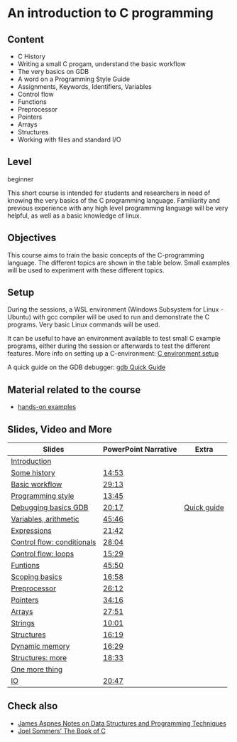 # An introduction to C programming

## Content
* C History
* Writing a small C progam, understand the basic workflow
* The very basics on GDB
* A word on a Programming Style Guide
* Assignments, Keywords, Identifiers, Variables
* Control flow
* Functions
* Preprocessor
* Pointers
* Arrays 
* Structures
* Working with files and standard I/O

## Level
beginner

This short course is intended for students and researchers in need of
knowing the very basics of the C programming language.
Familiarity and previous experience with any high level programming
language will be very helpful, as well as a basic knowledge of linux.

## Objectives
This course aims to train the basic concepts of the C-programming language. The different topics are shown in the table below. 
Small examples will be used to experiment with these different topics.

## Setup
During the sessions, a WSL environment (Windows Subsystem for Linux - Ubuntu) with gcc compiler will be used to run and demonstrate the C programs. Very basic Linux commands will be used. 

It can be useful to have an environment available to test small C example programs, either during the session or afterwards to test the different features.
More info on setting up a C-environment: [C environment setup](https://github.com/franklbvp/c_intro/blob/main/docs/cProgramming_installation_environment-windows-2024.pdf)

A quick guide on the GDB debugger: [gdb Quick Guide](https://github.com/franklbvp/c_intro/blob/main/docs/gdbQuickGuide.pdf)

## Material related to the course

* [hands-on examples](https://github.com/franklbvp/c_intro/blob/main/docs/Ccourse-examples.zip)

## Slides, Video and More

|Slides | PowerPoint Narrative | Extra |
|------------ | -------------------- | -----------------------|
| [Introduction](https://github.com/franklbvp/c_intro/blob/main/docs/Ccourse-00-Introduction.pdf)  |   |   |
| [Some history](https://github.com/franklbvp/c_intro/blob/main/docs/Ccourse-00-SomeHistory.pdf)  |  [14:53](https://kuleuven.mediaspace.kaltura.com/media/Ccourse-00-SomeHistory/1_2e8n2z3u) |   |
| [Basic workflow](https://github.com/franklbvp/c_intro/blob/main/docs/Ccourse-T-BasicWorkflow.pdf)  |  [29:13](https://kuleuven.mediaspace.kaltura.com/media/Ccourse-T-BasicWorkflow/1_pwj4imbo) |   |
| [Programming style](https://github.com/franklbvp/c_intro/blob/main/docs/Ccourse-T-ProgrammingStyle.pdf)  | [13:45](https://kuleuven.mediaspace.kaltura.com/media/Ccourse-T-ProgrammingStyle/1_38l82nh4)  |   |
| [Debugging basics GDB](https://github.com/franklbvp/c_intro/blob/main/docs/Ccourse-T-DebugC.pdf)  | [20:17](https://kuleuven.mediaspace.kaltura.com/media/Ccourse-T-DebugC/1_zqes4f7e)  | [Quick guide](https://github.com/franklbvp/c_intro/blob/main/docs/gdbQuickGuide.pdf)  |
| [Variables, arithmetic](https://github.com/franklbvp/c_intro/blob/main/docs/Ccourse-BBB-Variables-coreDataTypes.pdf)  | [45:46](https://kuleuven.mediaspace.kaltura.com/media/Ccourse-BBB-Variables_arthmetic/1_pyk8r2eb)  |   |
| [Expressions](https://github.com/franklbvp/c_intro/blob/main/docs/Ccourse-BBB-Expressions.pdf)  | [21:42](https://kuleuven.mediaspace.kaltura.com/media/Ccourse-BBB-Expressions/1_wj3eccz8)  |   |
| [Control flow: conditionals](https://github.com/franklbvp/c_intro/blob/main/docs/Ccourse-BBB-ControlFlow_Conditionals.pdf)  | [28:04](https://kuleuven.mediaspace.kaltura.com/media/Ccourse-BBB-ControlFlow_Conditionals/1_rhedhfsq)  |   |
| [Control flow: loops](https://github.com/franklbvp/c_intro/blob/main/docs/Ccourse-BBB-ControlFlow_Loops.pdf)  | [15:29](https://kuleuven.mediaspace.kaltura.com/media/Ccourse-BBB-ControlFlow_Loops/1_rsci04za)  |   |
| [Funtions](https://github.com/franklbvp/c_intro/blob/main/docs/Ccourse-BBB-Functions.pdf)  | [45:50](https://kuleuven.mediaspace.kaltura.com/media/Ccourse-BBB-Functions/1_v1gcjynk)  |   |
| [Scoping basics](https://github.com/franklbvp/c_intro/blob/main/docs/Ccourse-S-Scope_basics.pdf)  |  [16:58](https://kuleuven.mediaspace.kaltura.com/media/Ccourse-S-Scope_basics/1_0wp58qsy) |   |
| [Preprocessor](https://github.com/franklbvp/c_intro/blob/main/docs/Ccourse-S-Preprocessor.pdf)  |  [26:12](https://kuleuven.mediaspace.kaltura.com/media/Ccourse-S-Preprocessor/1_k219ecc4) |   |
| [Pointers](https://github.com/franklbvp/c_intro/blob/main/docs/Ccourse-S-Pointer_basics.pdf)  |  [34:16](https://kuleuven.mediaspace.kaltura.com/media/Ccourse-S-Pointer_basics/1_koqey0e6) |   |
| [Arrays](https://github.com/franklbvp/c_intro/blob/main/docs/Ccourse-S-Arrays_basics.pdf)  | [27:51](https://kuleuven.mediaspace.kaltura.com/media/Ccourse-S-Arrays_basics/1_1zh4ykft)  |   |
| [Strings](https://github.com/franklbvp/c_intro/blob/main/docs/Ccourse-S-Strings_basics.pdf)  | [10:01](https://kuleuven.mediaspace.kaltura.com/media/Ccourse-S-Strings_basics/1_044vbccn)  |   |
| [Structures](https://github.com/franklbvp/c_intro/blob/main/docs/Ccourse-S-Structures_basics.pdf)  | [16:19](https://kuleuven.mediaspace.kaltura.com/media/Ccourse-S-Structures_basics/1_ly002x9s)  |   |
| [Dynamic memory](https://github.com/franklbvp/c_intro/blob/main/docs/Ccourse-S-MemoryManagement.pdf)  |  [16:29](https://kuleuven.mediaspace.kaltura.com/media/Ccourse-S-MemoryManagement/1_5mvhmrim) |   |
| [Structures: more](https://github.com/franklbvp/c_intro/blob/main/docs/Ccourse-S-Structures_more.pdf)  | [18:33](https://kuleuven.mediaspace.kaltura.com/media/Ccourse-S-Structures_more/1_8e3u3xhb)  |   |
| [One more thing](https://github.com/franklbvp/c_intro/blob/main/docs/Ccourse-S-OneMoreThing.pdf)  |  |   |
| [IO](https://github.com/franklbvp/c_intro/blob/main/docs/Ccourse-IO.pdf)  | [20:47](https://kuleuven.mediaspace.kaltura.com/media/c_programming_IO-collabrecording/1_kp5cn3hw)  |   |

## Check also
* [James Aspnes Notes on Data Structures and Programming Techniques](http://www.cs.yale.edu/homes/aspnes/classes/223/notes.html)
* [Joel Sommers' The Book of C](https://jsommers.github.io/cbook/index.html)
